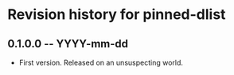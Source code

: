 # Revision history for pinned-dlist

## 0.1.0.0 -- YYYY-mm-dd

* First version. Released on an unsuspecting world.
